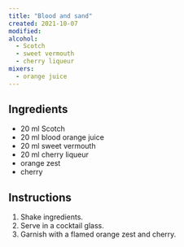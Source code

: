 ```yaml
---
title: "Blood and sand"
created: 2021-10-07
modified:
alcohol:
  - Scotch
  - sweet vermouth
  - cherry liqueur
mixers:
  - orange juice
---
```



## Ingredients

- 20 ml Scotch
- 20 ml blood orange juice
- 20 ml sweet vermouth
- 20 ml cherry liqueur
- orange zest
- cherry

## Instructions

1. Shake ingredients.
2. Serve in a cocktail glass.
3. Garnish with a flamed orange zest and cherry.
